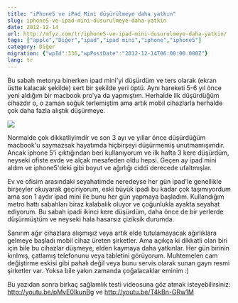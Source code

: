 ```yaml
---
title: "iPhone5 ve iPad Mini düşürülmeye daha yatkın"
slug: iphone5-ve-ipad-mini-dusurulmeye-daha-yatkin
date: 2012-12-14
url: http://mfyz.com/tr/iphone5-ve-ipad-mini-dusurulmeye-daha-yatkin/
tags: ["apple","Diğer","ipad","ipad mini","iphone","iphone5"]
category: Diğer
migration: {"wpId":336,"wpPostDate":"2012-12-14T06:00:00.000Z"}
lang: tr
---
```


Bu sabah metorya binerken ipad mini'yi düşürdüm ve ters olarak (ekran üstte kalacak şekilde) sert bir şekilde yeri öptü. Aynı hareketi 5-6 yıl önce yeni aldığım bir macbook pro'ya da yapmıştım. Herhalde ilk düşürdüğüm cihazdır o, o zaman soğuk terlemiştim ama artık mobil cihazlarla herhalde çok daha fazla alıştık düşürmeye.

![](/images/archive/tr/2012/12/cracked-iphone.jpg)

Normalde çok dikkatliyimdir ve son 3 ayı ve yıllar önce düşürdüğüm macbook'u saymazsak hayatımda hiçbirşeyi düşürmemiş unutmamışımdır. Ancak iphone 5'i çıktığından beri kullanıyorum ve ilk hafta 3 kere düşürdüm, neyseki ofiste evde ve alçak mesafeden oldu hepsi. Geçen ay ipad mini aldım ve iphone5'deki gibi boyut ve ağırlığı ciddi derecede ufaltmışlar.

Ev ve ofisim arasındaki seyahatimde neredeyse her gün ipad'le genellikle birşeyler okuyarak geçiriyorum, eski büyük ipadi bu kadar çok taşımıyordum ama son 1 aydır ipad mini ile bunu her gün yapmaya başladım. Kullandığım metro hattı sabahları biraz kalabalık oluyor ve çoğunlukla ayakta seyahat ediyorum. Bu sabah ipadi ikinci kere düşürdüm, daha önce de bir yerlerde düşürmüştüm ve neyseki hala hasarsız çiziksik durumda.

Sanırım ağır cihazlara alışmışız veya artık elde tutulamayacak ağırlıklara gelmeye başladı mobil cihaz üreten şirketler. Ama açıkça ki dikkatli olan biri için bile bu cihazlar düşmeye, elden kaymaya daha yatkınlar. Her gün birinin kırılmış, çatlamış telefonunu veya tabletini görüyorum. Muhtemelen cam değiştirme eskisi gibi pahalı değil veya bunu servis olarak sunan gayrı resmi şirketler var. Yoksa bile yakın zamanda çoğalacaklar eminim :)

Bu yazıdan sonra birkaç sağlamlık testi videosuna göz atmak isteyebilirsiniz: http://youtu.be/pMvE0lkunBg ve http://youtu.be/T4kBn-GRw1M